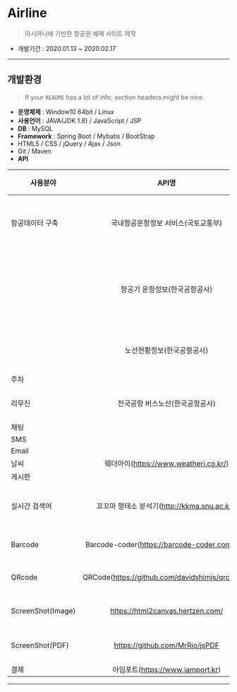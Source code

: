 
# Airline
> 아시아나에 기반한 항공권 예매 사이트 제작 
- 개발기간 : 2020.01.13 ~ 2020.02.17

---

## 개발환경
> If your `README` has a lot of info, section headers might be nice.

- **운영체제** : Window10 64bit / Linux
- **사용언어** : JAVA(JDK 1.8) / JavaScript / JSP 
- **DB** : MySQL
- **Framework** : Spring Boot / Mybatis / BootStrap
- HTML5 / CSS / jQuery / Ajax / Json
- Git / Maven
- **API** 

| 사용분야 | API명 | 사용데이터 |
|---|:---:|:---:|
| 항공데이터 구축 | 국내항공운항정보 서비스(국토교통부) | 항공사정보, 공항정보, 항공운행정보 |
|  | 항공기 운항정보(한국공항공사) | 실시간 운항정보, 국내선운항스케줄, 공항코드정보 |
|  | 노선현황정보(한국공항공사) | 노선별 소요시간 및 거리 정보 |
| 주차 |  |  |
| 리무진 | 전국공항 버스노선(한국공항공사) | 전국공항 버스노선 정보 |
| 채팅 |  |  |
| SMS |  |  |
| Email |  |  |
| 날씨 | 웨더아이(https://www.weatheri.co.kr/) | 날씨정보 |
| 게시판 |  |  |
| 실시간 검색어 | 꼬꼬마 형태소 분석기(http://kkma.snu.ac.kr/) | 검색된 단어의 형태소 분석 |
| Barcode | Barcode-coder(https://barcode-coder.com/en/) | 항공권 Barcode 생성 |
| QRcode | QRCode(https://github.com/davidshimjs/qrcodejs) | 회원번호 QRcode 생성 |
| ScreenShot(Image) | https://html2canvas.hertzen.com/ | 항공권화면 이미지저장 |
| ScreenShot(PDF) | https://github.com/MrRio/jsPDF | 항공권화면 PDF저장 |
| 결제 | 아임포트(https://www.iamport.kr) |  |


---
